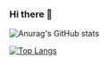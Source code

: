 ### Hi there 👋

![Anurag's GitHub stats](https://github-readme-stats.vercel.app/api?username=luokuncool&count_private=true)


[![Top Langs](https://github-readme-stats.vercel.app/api/top-langs/?username=luokuncool&hide=css,html,smarty)](https://github.com/anuraghazra/github-readme-stats)

<!--
**luokuncool/luokuncool** is a ✨ _special_ ✨ repository because its `README.md` (this file) appears on your GitHub profile.

Here are some ideas to get you started:

- 🔭 I’m currently working on ...
- 🌱 I’m currently learning ...
- 👯 I’m looking to collaborate on ...
- 🤔 I’m looking for help with ...
- 💬 Ask me about ...
- 📫 How to reach me: ...
- 😄 Pronouns: ...
- ⚡ Fun fact: ...
-->
